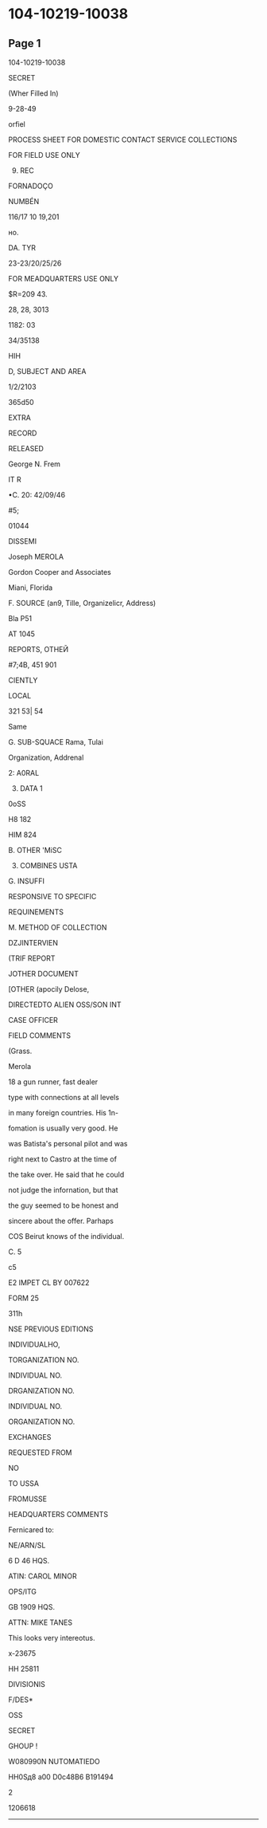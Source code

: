 # 104-10219-10038

## Page 1

104-10219-10038

SECRET

(Wher Filled In)

9-28-49

orfiel

PROCESS SHEET FOR DOMESTIC CONTACT SERVICE COLLECTIONS

FOR FIELD USE ONLY

9. REC

FORNADOÇO

NUMBÉN

116/17 10 19,201

но.

DA. TYR

23-23/20/25/26

FOR MEADQUARTERS USE ONLY

$R=209 43.

28, 28, 3013

1182: 03

34/35138

HIH

D, SUBJECT AND AREA

1/2/2103

365d50

EXTRA

RECORD

RELEASED

George N. Frem

IT R

•C. 20: 42/09/46

#5;

01044

DISSEMI

Joseph MEROLA

Gordon Cooper and Associates

Miani, Florida

F. SOURCE (an9, Tille, Organizelicr, Address)

Bla P51

AT 1045

REPORTS, ОТНЕЙ

#7;4B, 451 901

CIENTLY

LOCAL

321 53| 54

Same

G. SUB-SQUACE Rama, Tulai

Organization, Addrenal

2: A0RAL

3. DATA 1

0oSS

H8 182

HIM 824

B. OTHER 'MiSC

3. COMBINES USTA

G. INSUFFI

RESPONSIVE TO SPECIFIC

REQUINEMENTS

M. METHOD OF COLLECTION

DZJINTERVIEN

(TRIF REPORT

JOTHER DOCUMENT

[OTHER (apocily Delose,

DIRECTEDTO ALIEN OSS/SON INT

CASE OFFICER

FIELD COMMENTS

(Grass.

Merola

18 a gun runner, fast dealer

type with connections at all levels

in many foreign countries. His 1n-

fomation is usually very good. He

was Batista's personal pilot and was

right next to Castro at the time of

the take over. He said that he could

not judge the infornation, but that

the guy seemed to be honest and

sincere about the offer. Parhaps

COS Beirut knows of the individual.

C. 5

c5

E2 IMPET CL BY 007622

FORM 25

311h

NSE PREVIOUS EDITIONS

INDIVIDUALHO,

TORGANIZATION NO.

INDIVIDUAL NO.

DRGANIZATION NO.

INDIVIDUAL NO.

ORGANIZATION NO.

EXCHANGES

REQUESTED FROM

NO

TO USSA

FROMUSSE

HEADQUARTERS COMMENTS

Fernicared to:

NE/ARN/SL

6 D 46 HQS.

ATIN: CAROL MINOR

OPS/ITG

GB 1909 HQS.

ATTN: MIKE TANES

This looks very intereotus.

x-23675

НН 25811

DIVISIONIS

F/DES*

OSS

SECRET

GHOUP !

W080990N NUTOMATIEDO

HH0Sд8 а00 D0с48B6 B191494

2

1206618

---


